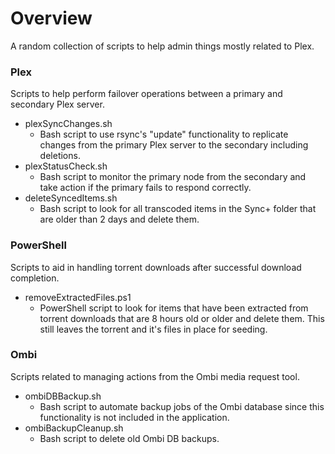 # Overview
A random collection of scripts to help admin things mostly related to Plex.


### Plex
Scripts to help perform failover operations between a primary and secondary Plex server.


- plexSyncChanges.sh
  - Bash script to use rsync's "update" functionality to replicate changes from the primary Plex server to the secondary including deletions.
- plexStatusCheck.sh
  - Bash script to monitor the primary node from the secondary and take action if the primary fails to respond correctly.
- deleteSyncedItems.sh
  - Bash script to look for all transcoded items in the Sync+ folder that are older than 2 days and delete them.


### PowerShell
Scripts to aid in handling torrent downloads after successful download completion.

- removeExtractedFiles.ps1
  - PowerShell script to look for items that have been extracted from torrent downloads that are 8 hours old or older and delete them. This still leaves the torrent and it's files in place for seeding.


### Ombi
Scripts related to managing actions from the Ombi media request tool.

- ombiDBBackup.sh
  - Bash script to automate backup jobs of the Ombi database since this functionality is not included in the application.
- ombiBackupCleanup.sh
  - Bash script to delete old Ombi DB backups.
